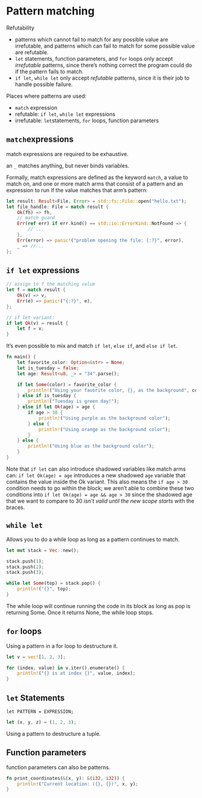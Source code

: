 # Pattern matching

Refutability
- patterns which cannot fail to match for any possible value are irrefutable, and patterns which can fail to match for some possible value are refutable.
- `let` statements, function parameters, and `for` loops only accept _irrefutable_ patterns, since there’s nothing correct the program could do if the pattern fails to match.
- `if let`, `while let` only accept _refutable_ patterns, since it is their job to handle possible failure.

Places where patterns are used:
- `match` expression
- refutable: `if let`, `while let` expressions
- irrefutable: `let`statements, `for` loops, function parameters






## `match`expressions

match expressions are required to be exhaustive.

an `_` matches anything, but never binds variables.

Formally, match expressions are defined as the keyword `match`, a value to match on, and one or more match arms that consist of a pattern and an expression to run if the value matches that arm’s pattern:

```rust
let result: Result<File, Error> = std::fs::File::open("hello.txt");
let file_handle: File = match result {
    Ok(fh) => fh,
    // match guard
    Err(ref err) if err.kind() == std::io::ErrorKind::NotFound => {
        // ...
    },
    Err(error) => panic!("problem opening the file: {:?}", error),
    _ => //...
};
```



## `if let` expressions

```rust
// assign to f the matching value
let f = match result {
    Ok(v) => v,
    Err(e) => panic!("{:?}", e),
};

// if let variant:
if let Ok(v) = result {
    let f = v;
}
```

It’s even possible to mix and match `if let`, `else if`, and `else if let`.

```rust
fn main() {
    let favorite_color: Option<&str> = None;
    let is_tuesday = false;
    let age: Result<u8, _> = "34".parse();

    if let Some(color) = favorite_color {
        println!("Using your favorite color, {}, as the background", color);
    } else if is_tuesday {
        println!("Tuesday is green day!");
    } else if let Ok(age) = age {
        if age > 30 {
            println!("Using purple as the background color");
        } else {
            println!("Using orange as the background color");
        }
    } else {
        println!("Using blue as the background color");
    }
}
```
Note that `if let` can also introduce shadowed variables like match arms can: `if let Ok(age) = age` introduces a new shadowed `age` variable that contains the value inside the Ok variant. This also means the `if age > 30` condition needs to go within the block; we aren’t able to combine these two conditions into `if let Ok(age) = age && age > 30` since the shadowed age that we want to compare to 30 *isn’t valid until the new scope starts* with the braces.


## `while let`

Allows you to do a while loop as long as a pattern continues to match.

```rust
let mut stack = Vec::new();

stack.push(1);
stack.push(2);
stack.push(3);

while let Some(top) = stack.pop() {
    println!("{}", top);
}
```
The while loop will continue running the code in its block as long as pop is returning Some. Once it returns None, the while loop stops. 



## `for` loops

Using a pattern in a for loop to destructure it.

```rust
let v = vec![1, 2, 3];

for (index, value) in v.iter().enumerate() {
    println!("{} is at index {}", value, index);
}
```

## `let` Statements

`let PATTERN = EXPRESSION;`

```rust
let (x, y, z) = (1, 2, 3);
```
Using a pattern to destructure a tuple.



## Function parameters

function parameters can also be patterns.

```rust
fn print_coordinates(&(x, y): &(i32, i32)) {
    println!("Current location: ({}, {})", x, y);
}
```

